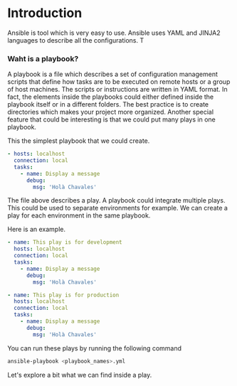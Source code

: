 # Introduction
Ansible is tool which is very easy to use. Ansible uses YAML and JINJA2 languages to describe all the configurations. T

### Waht is a playbook?

A playbook is a file which describes a set of configuration management scripts that define how tasks are to be executed on remote hosts or a group of host machines. The scripts or instructions are written in YAML format. In fact, the elements inside the playbooks could either defined inside the playbook itself or in a different folders. The best practice is to create directories which makes your project more organized. Another special feature that could be interesting is that we could put many plays in one playbook.

This the simplest playbook that we could create.

```yaml
- hosts: localhost
  connection: local
  tasks:
    - name: Display a message
      debug:
        msg: 'Holà Chavales'
```

The file above describes a play. A playbook could integrate multiple plays. This could be used to separate environments for example. We can create a play for each environment in the same playbook.

Here is an example.

```yaml
- name: This play is for development
  hosts: localhost
  connection: local
  tasks:
    - name: Display a message
      debug:
        msg: 'Holà Chavales'

- name: This play is for production
  hosts: localhost
  connection: local
  tasks:
    - name: Display a message
      debug:
        msg: 'Holà Chavales'
```

You can run these plays by running the following command

```bash
ansible-playbook <playbook_names>.yml
```

Let's explore a bit what we can find inside a play.
